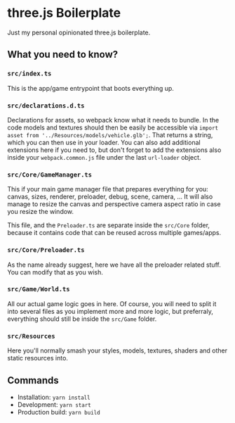 # three.js Boilerplate

Just my personal opinionated three.js boilerplate.


## What you need to know?

### `src/index.ts`

This is the app/game entrypoint that boots everything up.
### `src/declarations.d.ts`

Declarations for assets, so webpack know what it needs to bundle. In the code models and textures should then be easily be accessible via `import asset from '../Resources/models/vehicle.glb';`. That returns a string, which you can then use in your loader.
You can also add additional extensions here if you need to, but don't forget to add the extensions also inside your `webpack.common.js` file under the last `url-loader` object.

### `src/Core/GameManager.ts`

This if your main game manager file that prepares everything for you: canvas, sizes, renderer, preloader, debug, scene, camera, ... It will also manage to resize the canvas and perspective camera aspect ratio in case you resize the window.

This file, and the `Preloader.ts` are separate inside the `src/Core` folder, because it contains code that can be reused across multiple games/apps.

### `src/Core/Preloader.ts`

As the name already suggest, here we have all the preloader related stuff. You can modify that as you wish.

### `src/Game/World.ts`

All our actual game logic goes in here. Of course, you will need to split it into several files as you implement more and more logic, but preferraly, everything should still be inside the `src/Game` folder.

### `src/Resources`

Here you'll normally smash your styles, models, textures, shaders and other static resources into.

## Commands

* Installation: `yarn install`
* Development: `yarn start`
* Production build: `yarn build`
